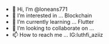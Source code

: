 - 👋 Hi, I’m @loneans771
- 👀 I’m interested in ... Blockchain
- 🌱 I’m currently learning ... Flutter
- 💞️ I’m looking to collaborate on ...
- 📫 How to reach me ... IG:luthfi_aziiz

<!---
loneans771/loneans771 is a ✨ special ✨ repository because its `README.md` (this file) appears on your GitHub profile.
You can click the Preview link to take a look at your changes.
--->
